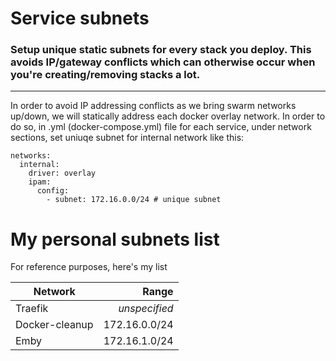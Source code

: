 # Service subnets

### Setup unique static subnets for every stack you deploy. This avoids IP/gateway conflicts which can otherwise occur when you're creating/removing stacks a lot. 

***


In order to avoid IP addressing conflicts as we bring swarm networks up/down, we will statically address each docker overlay network. In order to do so, in .yml (docker-compose.yml) file for each service, under network sections, set uniuqe subnet for internal network like this:

```
networks:
  internal:
    driver: overlay
    ipam:
      config:
        - subnet: 172.16.0.0/24 # unique subnet
```

# My personal subnets list
For reference purposes, here's my list

|   Network         |   Range         |
|-------------------|----------------:|
| Traefik           | _unspecified_   |
| Docker-cleanup	  | 172.16.0.0/24   |
| Emby              | 172.16.1.0/24   |
